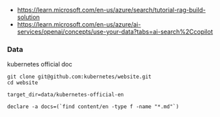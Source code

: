 - https://learn.microsoft.com/en-us/azure/search/tutorial-rag-build-solution
- https://learn.microsoft.com/en-us/azure/ai-services/openai/concepts/use-your-data?tabs=ai-search%2Ccopilot

### Data

kubernetes official doc

```
git clone git@github.com:kubernetes/website.git
cd website

target_dir=data/kubernetes-official-en

declare -a docs=(`find content/en -type f -name "*.md"`)
```
